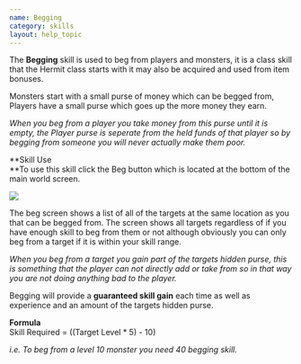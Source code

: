 ```yaml
---
name: Begging
category: skills
layout: help_topic
---
```

The **Begging** skill is used to beg from players and monsters, it is a class skill that the Hermit class starts with it may also be acquired and used from item bonuses.  
  
Monsters start with a small purse of money which can be begged from, Players have a small purse which goes up the more money they earn.  
  
_When you beg from a player you take money from this purse until it is empty, the Player purse is seperate from the held funds of that player so by begging from someone you will never actually make them poor._

**Skill Use  
**To use this skill click the Beg button which is located at the bottom of the main world screen.

[![](https://lohcdn.com/images/t_begging.jpg)](https://lohcdn.com/images/begging.jpg)

The beg screen shows a list of all of the targets at the same location as you that can be begged from. The screen shows all targets regardless of if you have enough skill to beg from them or not although obviously you can only beg from a target if it is within your skill range.

_When you beg from a target you gain part of the targets hidden purse, this is something that the player can not directly add or take from so in that way you are not doing anything bad to the player._

Begging will provide a **guaranteed skill gain** each time as well as experience and an amount of the targets hidden purse.

**Formula**  
Skill Required = ((Target Level \* 5) - 10)

_i.e. To beg from a level 10 monster you need 40 begging skill._